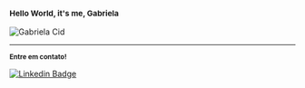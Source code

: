 ### <sub><b>Hello World, it's me, Gabriela</b></sub> 

![Gabriela Cid](https://media.giphy.com/media/L8K62iTDkzGX6/giphy.gif)

---
<sub><b>Entre em contato!</b></sub></a>

[![Linkedin Badge](https://img.shields.io/badge/-Gabriela-blue?style=flat-square&logo=Linkedin&logoColor=white&link=http://www.linkedin.com/in/gabicido/)](https://www.linkedin.com/in/gabicido/)



<!--
**GabiCido/GabiCido** is a ✨ _special_ ✨ repository because its `README.md` (this file) appears on your GitHub profile.

Here are some ideas to get you started:

- 🔭 I’m currently working on ...
- 🌱 I’m currently learning ...
- 👯 I’m looking to collaborate on ...
- 🤔 I’m looking for help with ...
- 💬 Ask me about ...
- 📫 How to reach me: ...
- 😄 Pronouns: ...
- ⚡ Fun fact: ...
-->

